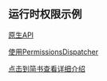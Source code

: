 ## 运行时权限示例

[原生API](https://github.com/iChon/RuntimePermissionDemo/blob/master/app/src/main/java/com/chon/runtimepermissiondemo/OriginalActivity.java)

[使用PermissionsDispatcher](https://github.com/iChon/RuntimePermissionDemo/blob/master/app/src/main/java/com/chon/runtimepermissiondemo/PermissionsDispatcherActivity.java)

[点击到简书查看详细介绍](http://www.jianshu.com/p/d6b3e16cc1d9)
